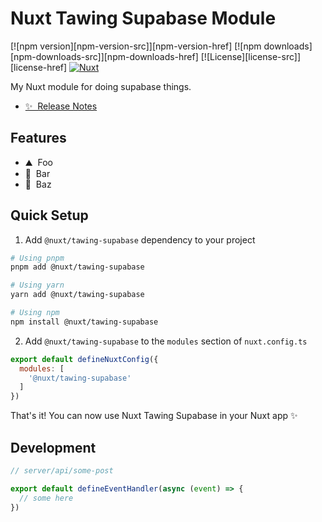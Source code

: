 <!--
Get your module up and running quickly.

Find and replace all on all files (CMD+SHIFT+F):
- Name: My Module
- Package name: my-module
- Description: My new Nuxt module
-->

# Nuxt Tawing Supabase Module

[![npm version][npm-version-src]][npm-version-href]
[![npm downloads][npm-downloads-src]][npm-downloads-href]
[![License][license-src]][license-href]
[![Nuxt][nuxt-src]][nuxt-href]

My Nuxt module for doing supabase things.

- [✨ &nbsp;Release Notes](/CHANGELOG.md)
<!-- - [🏀 Online playground](https://stackblitz.com/github/your-org/my-module?file=playground%2Fapp.vue) -->
<!-- - [📖 &nbsp;Documentation](https://example.com) -->
<!-- [npm-version-src]: https://img.shields.io/npm/v/my-module/latest.svg?style=flat&colorA=18181B&colorB=28CF8D -->
<!-- [npm-version-href]: https://npmjs.com/package/my-module -->

<!-- [npm-downloads-src]: https://img.shields.io/npm/dm/my-module.svg?style=flat&colorA=18181B&colorB=28CF8D
[npm-downloads-href]: https://npmjs.com/package/my-module -->

<!-- [license-src]: https://img.shields.io/npm/l/my-module.svg?style=flat&colorA=18181B&colorB=28CF8D
[license-href]: https://npmjs.com/package/my-module -->

## Features

<!-- Highlight some of the features your module provide here -->
- ⛰ &nbsp;Foo
- 🚠 &nbsp;Bar
- 🌲 &nbsp;Baz

## Quick Setup

1. Add `@nuxt/tawing-supabase` dependency to your project

```bash
# Using pnpm
pnpm add @nuxt/tawing-supabase

# Using yarn
yarn add @nuxt/tawing-supabase

# Using npm
npm install @nuxt/tawing-supabase
```

2. Add `@nuxt/tawing-supabase` to the `modules` section of `nuxt.config.ts`

```js
export default defineNuxtConfig({
  modules: [
    '@nuxt/tawing-supabase'
  ]
})
```

That's it! You can now use Nuxt Tawing Supabase in your Nuxt app ✨

## Development

```js
// server/api/some-post

export default defineEventHandler(async (event) => {
  // some here
})

```



<!-- Badges -->
[nuxt-src]: https://img.shields.io/badge/Nuxt-18181B?logo=nuxt.js
[nuxt-href]: https://nuxt.com
